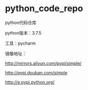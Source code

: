 # python_code_repo
python代码仓库

python版本：3.7.5

工具：pycharm

镜像地址：

http://mirrors.aliyun.com/pypi/simple/

http://pypi.douban.com/simple

http://e.pypi.python.org/